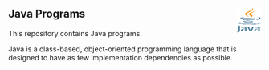 ## Java Programs <img src = "java.png" height = 50px width = 50px align = "right"/> 

This repository contains Java programs.

Java is a class-based, object-oriented programming language that is designed to have as few implementation dependencies as possible.
